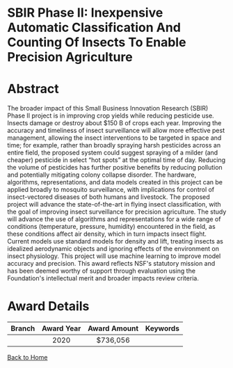 
SBIR Phase II: Inexpensive Automatic Classification And Counting Of Insects To Enable Precision Agriculture
===========================================================================================================

# Abstract


The broader impact of this Small Business Innovation Research (SBIR) Phase II project is in improving crop yields while reducing pesticide use. Insects damage or destroy about $150 B of crops each year. Improving the accuracy and timeliness of insect surveillance will allow more effective pest management, allowing the insect interventions to be targeted in space and time; for example, rather than broadly spraying harsh pesticides across an entire field, the proposed system could suggest spraying of a milder (and cheaper) pesticide in select “hot spots” at the optimal time of day. Reducing the volume of pesticides has further positive benefits by reducing pollution and potentially mitigating colony collapse disorder. The hardware, algorithms, representations, and data models created in this project can be applied broadly to mosquito surveillance, with implications for control of insect-vectored diseases of both humans and livestock. The proposed project will advance the state-of-the-art in flying insect classification, with the goal of improving insect surveillance for precision agriculture. The study will advance the use of algorithms and representations for a wide range of conditions (temperature, pressure, humidity) encountered in the field, as these conditions affect air density, which in turn impacts insect flight. Current models use standard models for density and lift, treating insects as idealized aerodynamic objects and ignoring effects of the environment on insect physiology. This project will use machine learning to improve model accuracy and precision. This award reflects NSF's statutory mission and has been deemed worthy of support through evaluation using the Foundation's intellectual merit and broader impacts review criteria.  

# Award Details

|Branch|Award Year|Award Amount|Keywords|
| :---: | :---: | :---: | :---: |
||2020|$736,056||
  
  


[Back to Home](https://github.com/chrischow/dod_sbir_awards#585)